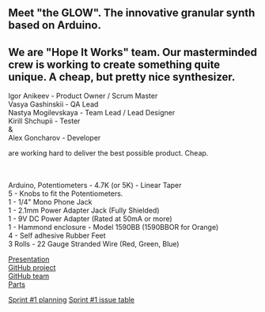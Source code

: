 <h2>Meet "the GLOW". The innovative granular synth based on Arduino.</h2>

We are "Hope It Works" team. 
Our masterminded crew is working to create something quite unique. A cheap, but pretty nice synthesizer. 
------------

Igor Anikeev - Product Owner / Scrum Master
<br>Vasya Gashinskii -  QA Lead
<br>Nastya Mogilevskaya - Team Lead / Lead Designer
<br>Kirill Shchupii - Tester
<br>&
<br>Alex Goncharov - Developer

are working hard to deliver the best possible product. Cheap.

<br><br>
Arduino, Potentiometers - 4.7K (or 5K) - Linear Taper
<br>
5 - Knobs to fit the Potentiometers.
<br>1 - 1/4" Mono Phone Jack
<br>1 - 2.1mm Power Adapter Jack (Fully Shielded)
<br>1 - 9V DC Power Adapter (Rated at 50mA or more)
<br>1 - Hammond enclosure - Model 1590BB (1590BBOR for Orange)
<br>4 - Self adhesive Rubber Feet
<br>3 Rolls - 22 Gauge Stranded Wire (Red, Green, Blue)

[Presentation](https://docs.google.com/presentation/d/1kHb_8BXphJeGPWmax6M727-WSOvRjadlKPq61OKHJUc/edit#slide=id.g5047a05bf6_0_127)
<br>
[GitHub project](https://github.com/progbase/the_GLOW)
<br>
[GitHub team](https://github.com/orgs/progbase/teams/hope-it-works)
<br>
[Parts](https://docs.google.com/spreadsheets/d/1jNQiq77Nzx4zPFUOd68HCWyUr4zVenABvgDfO-k8Yi8/edit?usp=sharing)

[Sprint #1 planning](https://docs.google.com/spreadsheets/d/16jM_d94CZMTf-xuXvApjIV4YMO0Tx_ebp1X1z7rJN9M/edit?usp=sharing)
[Sprint #1 issue table](https://github.com/progbase/the_GLOW/issues)

